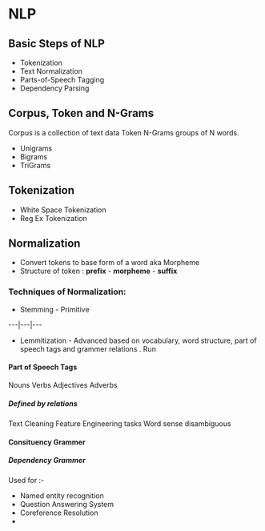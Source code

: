 # NLP
## Basic Steps of NLP

* Tokenization
* Text Normalization
* Parts-of-Speech Tagging
* Dependency Parsing

## Corpus, Token and N-Grams
Corpus is a collection of text data
Token
N-Grams groups of N words.
* Unigrams
* Bigrams
* TriGrams

## Tokenization
* White Space Tokenization
* Reg Ex Tokenization

## Normalization
* Convert tokens to base form of a word aka Morpheme
* Structure of token : **prefix** - **morpheme** - **suffix**

### Techniques of  Normalization:

* Stemming - Primitive

---|---|---

* Lemmitization - Advanced based on vocabulary, word structure, part of speech tags and grammer relations .
Run



#### Part of Speech Tags
  Nouns
  Verbs
  Adjectives
  Adverbs

##### Defined by relations
  Text Cleaning
  Feature Engineering tasks
  Word sense disambiguous

#### Consituency Grammer
##### Dependency Grammer


Used for :-
* Named entity recognition
* Question Answering System
* Coreference Resolution
*
